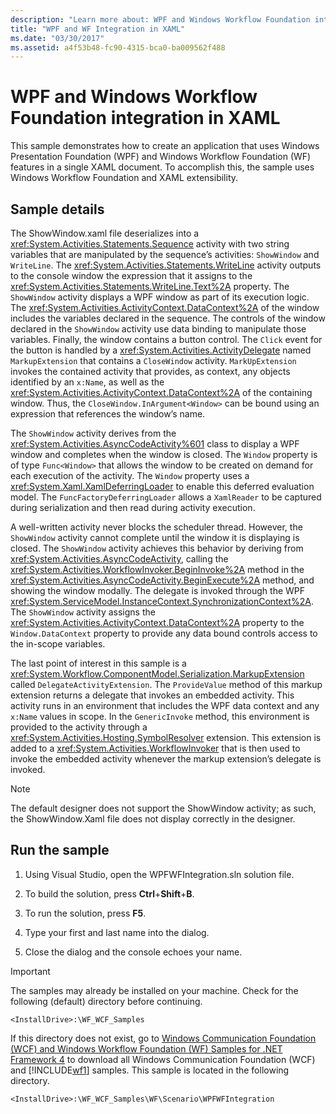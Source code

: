 ```yaml
---
description: "Learn more about: WPF and Windows Workflow Foundation integration in XAML"
title: "WPF and WF Integration in XAML"
ms.date: "03/30/2017"
ms.assetid: a4f53b48-fc90-4315-bca0-ba009562f488
---
```

# WPF and Windows Workflow Foundation integration in XAML

This sample demonstrates how to create an application that uses Windows Presentation Foundation (WPF) and Windows Workflow Foundation (WF) features in a single XAML document. To accomplish this, the sample uses Windows Workflow Foundation and XAML extensibility.

## Sample details

 The ShowWindow.xaml file deserializes into a <xref:System.Activities.Statements.Sequence> activity with two string variables that are manipulated by the sequence’s activities: `ShowWindow` and `WriteLine`. The <xref:System.Activities.Statements.WriteLine> activity outputs to the console window the expression that it assigns to the <xref:System.Activities.Statements.WriteLine.Text%2A> property. The `ShowWindow` activity displays a WPF window as part of its execution logic. The <xref:System.Activities.ActivityContext.DataContext%2A> of the window includes the variables declared in the sequence. The controls of the window declared in the `ShowWindow` activity use data binding to manipulate those variables. Finally, the window contains a button control. The `Click` event for the button is handled by a <xref:System.Activities.ActivityDelegate> named `MarkupExtension` that contains a `CloseWindow` activity. `MarkUpExtension` invokes the contained activity that provides, as context, any objects identified by an `x:Name`, as well as the <xref:System.Activities.ActivityContext.DataContext%2A> of the containing window. Thus, the `CloseWindow.InArgument<Window>` can be bound using an expression that references the window’s name.

 The `ShowWindow` activity derives from the <xref:System.Activities.AsyncCodeActivity%601> class to display a WPF window and completes when the window is closed. The `Window` property is of type `Func<Window>` that allows the window to be created on demand for each execution of the activity. The `Window` property uses a <xref:System.Xaml.XamlDeferringLoader> to enable this deferred evaluation model. The `FuncFactoryDeferringLoader` allows a `XamlReader` to be captured during serialization and then read during activity execution.

 A well-written activity never blocks the scheduler thread. However, the `ShowWindow` activity cannot complete until the window it is displaying is closed. The `ShowWindow` activity achieves this behavior by deriving from <xref:System.Activities.AsyncCodeActivity>, calling the <xref:System.Activities.WorkflowInvoker.BeginInvoke%2A> method in the <xref:System.Activities.AsyncCodeActivity.BeginExecute%2A> method, and showing the window modally. The delegate is invoked through the WPF <xref:System.ServiceModel.InstanceContext.SynchronizationContext%2A>. The `ShowWindow` activity assigns the <xref:System.Activities.ActivityContext.DataContext%2A> property to the `Window.DataContext` property to provide any data bound controls access to the in-scope variables.

 The last point of interest in this sample is a <xref:System.Workflow.ComponentModel.Serialization.MarkupExtension> called `DelegateActivityExtension`. The `ProvideValue` method of this markup extension returns a delegate that invokes an embedded activity. This activity runs in an environment that includes the WPF data context and any `x:Name` values in scope. In the `GenericInvoke` method, this environment is provided to the activity through a <xref:System.Activities.Hosting.SymbolResolver> extension. This extension is added to a <xref:System.Activities.WorkflowInvoker> that is then used to invoke the embedded activity whenever the markup extension’s delegate is invoked.

> [!NOTE]
> The default designer does not support the ShowWindow activity; as such, the ShowWindow.Xaml file does not display correctly in the designer.

## Run the sample

1. Using Visual Studio, open the WPFWFIntegration.sln solution file.

2. To build the solution, press **Ctrl**+**Shift**+**B**.

3. To run the solution, press **F5**.

4. Type your first and last name into the dialog.

5. Close the dialog and the console echoes your name.

> [!IMPORTANT]
> The samples may already be installed on your machine. Check for the following (default) directory before continuing.
>
> `<InstallDrive>:\WF_WCF_Samples`
>
> If this directory does not exist, go to [Windows Communication Foundation (WCF) and Windows Workflow Foundation (WF) Samples for .NET Framework 4](https://www.microsoft.com/download/details.aspx?id=21459) to download all Windows Communication Foundation (WCF) and [!INCLUDE[wf1](../../../../includes/wf1-md.md)] samples. This sample is located in the following directory.
>
> `<InstallDrive>:\WF_WCF_Samples\WF\Scenario\WPFWFIntegration`
